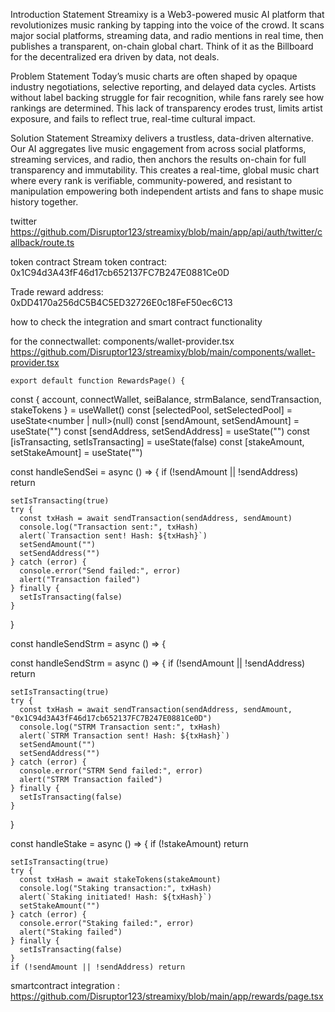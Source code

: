 Introduction Statement Streamixy is a Web3-powered music AI platform that revolutionizes music ranking by tapping into the voice of the crowd. It scans major social platforms, streaming data, and radio mentions in real time, then publishes a transparent, on-chain global chart. Think of it as the Billboard for the decentralized era driven by data, not deals.

Problem Statement Today’s music charts are often shaped by opaque industry negotiations, selective reporting, and delayed data cycles. Artists without label backing struggle for fair recognition, while fans rarely see how rankings are determined. This lack of transparency erodes trust, limits artist exposure, and fails to reflect true, real-time cultural impact.

Solution Statement Streamixy delivers a trustless, data-driven alternative. Our AI aggregates live music engagement from across social platforms, streaming services, and radio, then anchors the results on-chain for full transparency and immutability. This creates a real-time, global music chart where every rank is verifiable, community-powered, and resistant to manipulation empowering both independent artists and fans to shape music history together.

twitter 
https://github.com/Disruptor123/streamixy/blob/main/app/api/auth/twitter/callback/route.ts

token contract 
Stream token contract:
0x1C94d3A43fF46d17cb652137FC7B247E0881Ce0D

Trade reward address: 
0xDD4170a256dC5B4C5ED32726E0c18FeF50ec6C13

how to check the integration and smart contract functionality

for the connectwallet:
    components/wallet-provider.tsx
    https://github.com/Disruptor123/streamixy/blob/main/components/wallet-provider.tsx

    export default function RewardsPage() {
  const { account, connectWallet, seiBalance, strmBalance, sendTransaction, stakeTokens } = useWallet()
  const [selectedPool, setSelectedPool] = useState<number | null>(null)
  const [sendAmount, setSendAmount] = useState("")
  const [sendAddress, setSendAddress] = useState("")
  const [isTransacting, setIsTransacting] = useState(false)
  const [stakeAmount, setStakeAmount] = useState("")

  const handleSendSei = async () => {
    if (!sendAmount || !sendAddress) return

    setIsTransacting(true)
    try {
      const txHash = await sendTransaction(sendAddress, sendAmount)
      console.log("Transaction sent:", txHash)
      alert(`Transaction sent! Hash: ${txHash}`)
      setSendAmount("")
      setSendAddress("")
    } catch (error) {
      console.error("Send failed:", error)
      alert("Transaction failed")
    } finally {
      setIsTransacting(false)
    }
  }

  const handleSendStrm = async () => {

  const handleSendStrm = async () => {
    if (!sendAmount || !sendAddress) return

    setIsTransacting(true)
    try {
      const txHash = await sendTransaction(sendAddress, sendAmount, "0x1C94d3A43fF46d17cb652137FC7B247E0881Ce0D")
      console.log("STRM Transaction sent:", txHash)
      alert(`STRM Transaction sent! Hash: ${txHash}`)
      setSendAmount("")
      setSendAddress("")
    } catch (error) {
      console.error("STRM Send failed:", error)
      alert("STRM Transaction failed")
    } finally {
      setIsTransacting(false)
    }
  }

  const handleStake = async () => {
    if (!stakeAmount) return

    setIsTransacting(true)
    try {
      const txHash = await stakeTokens(stakeAmount)
      console.log("Staking transaction:", txHash)
      alert(`Staking initiated! Hash: ${txHash}`)
      setStakeAmount("")
    } catch (error) {
      console.error("Staking failed:", error)
      alert("Staking failed")
    } finally {
      setIsTransacting(false)
    }
    if (!sendAmount || !sendAddress) return

smartcontract integration : https://github.com/Disruptor123/streamixy/blob/main/app/rewards/page.tsx
